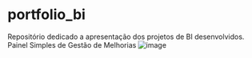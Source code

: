 # portfolio_bi
Repositório dedicado a apresentação dos projetos de BI desenvolvidos.
<br>
Painel Simples de Gestão de Melhorias
![image](https://github.com/coutinhorony/portfolio_bi/assets/81978949/7ca1d437-abfb-4387-b872-b79664e0dc02)

